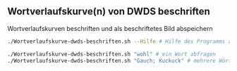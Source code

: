## Wortverlaufskurve(n) von DWDS beschriften

Wortverlaufskurven beschriften und als beschriftetes Bild abspeichern

```bash
./Wortverlaufskurve-dwds-beschriften.sh --Hilfe # Hilfe des Programms anzeigen

./Wortverlaufskurve-dwds-beschriften.sh "wohl" # ein Wort abfragen
./Wortverlaufskurve-dwds-beschriften.sh "Gauch; Kuckuck" # mehrere Wörter abfragen
```
